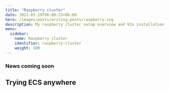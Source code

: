 ```yaml
---
title: "Raspberry cluster"
date: 2021-03-29T06:00:23+06:00
hero: /images/posts/writing-posts/raspberry.svg
description: My raspberry cluster setup overview and k3s installation 
menu:
  sidebar:
    name: Raspberry cluster
    identifier: raspberry-cluster
    weight: 500
---
```


### News coming soon
## Trying ECS anywhere
